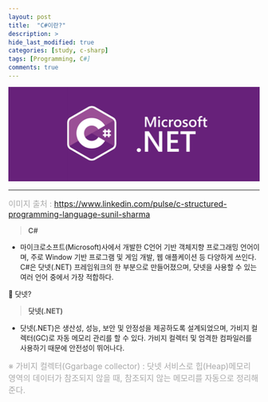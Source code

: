 ```yaml
---
layout: post
title:  "C#이란?"
description: > 
hide_last_modified: true
categories: [study, c-sharp]
tags: [Programming, C#]
comments: true
---
```


<p align="center">
  <img src="/assets/img/blog/c_sharp/cs_logo.png">
</p>

----

<span style="font-size:16px; color:darkgray;">이미지 출처 : https://www.linkedin.com/pulse/c-structured-programming-language-sunil-sharma</span>

> **C#**
- 마이크로소프트(Microsoft)사에서 개발한 C언어 기반 객체지향 프로그래밍 언어이며, 주로 Window 기반 프로그램 및 게임 개발, 웹 애플케이션 등 다양하게 쓰인다.
C#은 닷넷(.NET) 프레임워크의 한 부분으로 만들어졌으며, 닷넷을 사용할 수 있는 여러 언어 중에서 가장 적합하다.

🤔 닷넷?
> **닷넷(.NET)**
- 닷넷(.NET)은 생산성, 성능, 보안 및 안정성을 제공하도록 설계되었으며, 가비지 컬렉터(GC)로 자동 메모리 관리를 할 수 있다. 
가비지 컬렉터 및 엄격한 컴파일러를 사용하기 때문에 안전성이 뛰어나다.

<span style="font-size:16px; color:darkgray;">※ 가비지 컬렉터(Ggarbage collector) : 닷넷 서비스로 힙(Heap)메모리 영역의 데이터가 참조되지 않을 때, 참조되지 않는 메모리를 자동으로 정리해준다.</span>